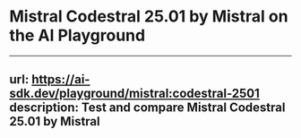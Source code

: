 # Mistral Codestral 25.01 by Mistral on the AI Playground


---
url: https://ai-sdk.dev/playground/mistral:codestral-2501
description: Test and compare Mistral Codestral 25.01 by Mistral
---

